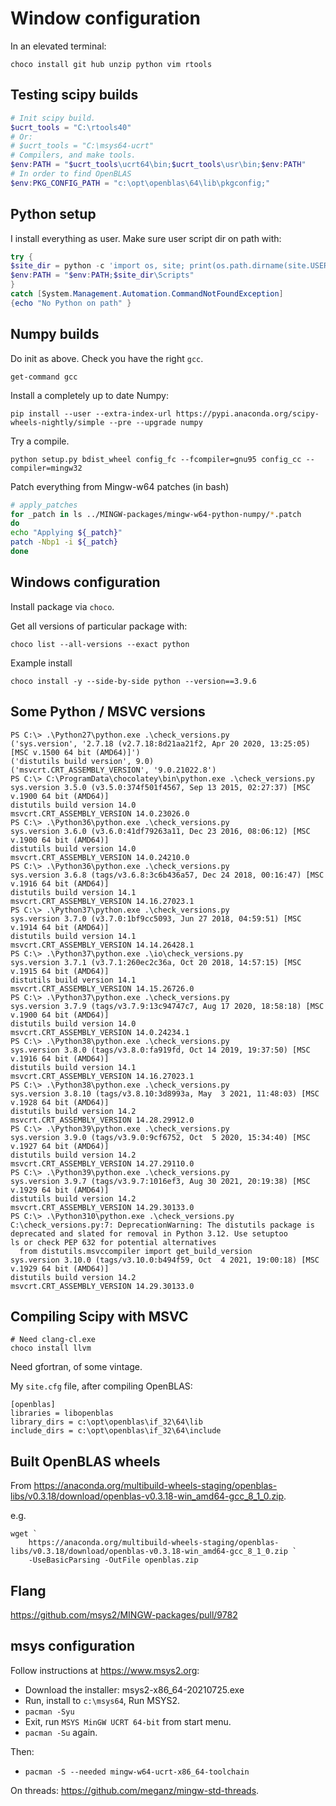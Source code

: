 # Window configuration

In an elevated terminal:

```
choco install git hub unzip python vim rtools
```

## Testing scipy builds

```powershell
# Init scipy build.
$ucrt_tools = "C:\rtools40"
# Or:
# $ucrt_tools = "C:\msys64-ucrt"
# Compilers, and make tools.
$env:PATH = "$ucrt_tools\ucrt64\bin;$ucrt_tools\usr\bin;$env:PATH"
# In order to find OpenBLAS
$env:PKG_CONFIG_PATH = "c:\opt\openblas\64\lib\pkgconfig;"
```

## Python setup

I install everything as user.  Make sure user script dir on path with:

```powershell
try {
$site_dir = python -c 'import os, site; print(os.path.dirname(site.USER_SITE))'
$env:PATH = "$env:PATH;$site_dir\Scripts"
}
catch [System.Management.Automation.CommandNotFoundException]
{echo "No Python on path" }
```

## Numpy builds

Do init as above.  Check you have the right `gcc`.

```
get-command gcc
```

Install a completely up to date Numpy:

```
pip install --user --extra-index-url https://pypi.anaconda.org/scipy-wheels-nightly/simple --pre --upgrade numpy
```

Try a compile.

```
python setup.py bdist_wheel config_fc --fcompiler=gnu95 config_cc --compiler=mingw32
```

Patch everything from Mingw-w64 patches (in bash)

```bash
# apply_patches
for _patch in ls ../MINGW-packages/mingw-w64-python-numpy/*.patch
do
echo "Applying ${_patch}"
patch -Nbp1 -i ${_patch}
done
```

## Windows configuration

Install package via `choco`.

Get all versions of particular package with:

```
choco list --all-versions --exact python
```

Example install

```
choco install -y --side-by-side python --version==3.9.6

```

## Some Python / MSVC versions

```
PS C:\> .\Python27\python.exe .\check_versions.py
('sys.version', '2.7.18 (v2.7.18:8d21aa21f2, Apr 20 2020, 13:25:05) [MSC v.1500 64 bit (AMD64)]')
('distutils build version', 9.0)
('msvcrt.CRT_ASSEMBLY_VERSION', '9.0.21022.8')
PS C:\> C:\ProgramData\chocolatey\bin\python.exe .\check_versions.py
sys.version 3.5.0 (v3.5.0:374f501f4567, Sep 13 2015, 02:27:37) [MSC v.1900 64 bit (AMD64)]
distutils build version 14.0
msvcrt.CRT_ASSEMBLY_VERSION 14.0.23026.0
PS C:\> .\Python36\python.exe .\check_versions.py
sys.version 3.6.0 (v3.6.0:41df79263a11, Dec 23 2016, 08:06:12) [MSC v.1900 64 bit (AMD64)]
distutils build version 14.0
msvcrt.CRT_ASSEMBLY_VERSION 14.0.24210.0
PS C:\> .\Python36\python.exe .\check_versions.py
sys.version 3.6.8 (tags/v3.6.8:3c6b436a57, Dec 24 2018, 00:16:47) [MSC v.1916 64 bit (AMD64)]
distutils build version 14.1
msvcrt.CRT_ASSEMBLY_VERSION 14.16.27023.1
PS C:\> .\Python37\python.exe .\check_versions.py
sys.version 3.7.0 (v3.7.0:1bf9cc5093, Jun 27 2018, 04:59:51) [MSC v.1914 64 bit (AMD64)]
distutils build version 14.1
msvcrt.CRT_ASSEMBLY_VERSION 14.14.26428.1
PS C:\> .\Python37\python.exe .\io\check_versions.py
sys.version 3.7.1 (v3.7.1:260ec2c36a, Oct 20 2018, 14:57:15) [MSC v.1915 64 bit (AMD64)]
distutils build version 14.1
msvcrt.CRT_ASSEMBLY_VERSION 14.15.26726.0
PS C:\> .\Python37\python.exe .\check_versions.py
sys.version 3.7.9 (tags/v3.7.9:13c94747c7, Aug 17 2020, 18:58:18) [MSC v.1900 64 bit (AMD64)]
distutils build version 14.0
msvcrt.CRT_ASSEMBLY_VERSION 14.0.24234.1
PS C:\> .\Python38\python.exe .\check_versions.py
sys.version 3.8.0 (tags/v3.8.0:fa919fd, Oct 14 2019, 19:37:50) [MSC v.1916 64 bit (AMD64)]
distutils build version 14.1
msvcrt.CRT_ASSEMBLY_VERSION 14.16.27023.1
PS C:\> .\Python38\python.exe .\check_versions.py
sys.version 3.8.10 (tags/v3.8.10:3d8993a, May  3 2021, 11:48:03) [MSC v.1928 64 bit (AMD64)]
distutils build version 14.2
msvcrt.CRT_ASSEMBLY_VERSION 14.28.29912.0
PS C:\> .\Python39\python.exe .\check_versions.py
sys.version 3.9.0 (tags/v3.9.0:9cf6752, Oct  5 2020, 15:34:40) [MSC v.1927 64 bit (AMD64)]
distutils build version 14.2
msvcrt.CRT_ASSEMBLY_VERSION 14.27.29110.0
PS C:\> .\Python39\python.exe .\check_versions.py
sys.version 3.9.7 (tags/v3.9.7:1016ef3, Aug 30 2021, 20:19:38) [MSC v.1929 64 bit (AMD64)]
distutils build version 14.2
msvcrt.CRT_ASSEMBLY_VERSION 14.29.30133.0
PS C:\> .\Python310\python.exe .\check_versions.py
C:\check_versions.py:7: DeprecationWarning: The distutils package is deprecated and slated for removal in Python 3.12. Use setuptoo
ls or check PEP 632 for potential alternatives
  from distutils.msvccompiler import get_build_version
sys.version 3.10.0 (tags/v3.10.0:b494f59, Oct  4 2021, 19:00:18) [MSC v.1929 64 bit (AMD64)]
distutils build version 14.2
msvcrt.CRT_ASSEMBLY_VERSION 14.29.30133.0
```

## Compiling Scipy with MSVC

```
# Need clang-cl.exe
choco install llvm
```

Need gfortran, of some vintage.

My `site.cfg` file, after compiling OpenBLAS:

```
[openblas]
libraries = libopenblas
library_dirs = c:\opt\openblas\if_32\64\lib
include_dirs = c:\opt\openblas\if_32\64\include
```

## Built OpenBLAS wheels

From <https://anaconda.org/multibuild-wheels-staging/openblas-libs/v0.3.18/download/openblas-v0.3.18-win_amd64-gcc_8_1_0.zip>.

e.g.

```
wget `
    https://anaconda.org/multibuild-wheels-staging/openblas-libs/v0.3.18/download/openblas-v0.3.18-win_amd64-gcc_8_1_0.zip `
    -UseBasicParsing -OutFile openblas.zip
```

## Flang

<https://github.com/msys2/MINGW-packages/pull/9782>

## msys configuration

Follow instructions at <https://www.msys2.org>:

* Download the installer: msys2-x86_64-20210725.exe
* Run, install to `c:\msys64`, Run MSYS2.
* `pacman -Syu`
* Exit, run `MSYS MinGW UCRT 64-bit` from start menu.
* `pacman -Su` again.

Then:
* `pacman -S --needed mingw-w64-ucrt-x86_64-toolchain`

On threads: <https://github.com/meganz/mingw-std-threads>.
